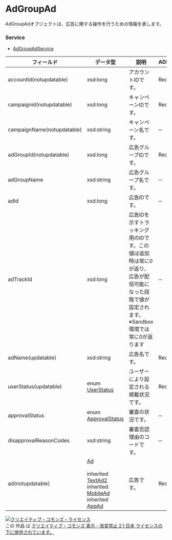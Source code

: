 # AdGroupAd
AdGroupAdオブジェクトは、広告に関する操作を行うための情報を表します。
### Service
+ [AdGroupAdService](../services/AdGroupAdService.md)

| フィールド | データ型 | 説明 | ADD | SET | REMOVE | 
|---|---|---|---|---|---|
| accountId(notupdatable)| xsd:long| アカウントIDです。| Req| Req| Req |
| campaignid(notupdatable)| xsd:long| キャンペーンIDです。| Req| Req| Req |
| campaignName(notupdatable)| xsd:string| キャンペーン名です。| ─| ─| ─ |
| adGroupId(notupdatable)| xsd:long| 広告グループIDです。| Req| Req| Req |
| adGroupName| xsd:string| 広告グループ名です。| ─| ─| ─ |
| adId| xsd:long| 広告IDです。| ─| Req| Req |
| adTrackId| xsd:long| 広告IDを示すトラッキング用のIDです。この値は追加時は常に0が返り、広告が配信可能になった段階で値が設定されます。※Sandbox環境では常に0が返ります| ─| ─| ─ |
| adName(updatable)| xsd:string| 広告名です。| Req| Opt| ─ |
| userStatus(updatable)| enum <a href="../data/UserStatus.md">UserStatus</a>| ユーザーにより設定される掲載状況です。| Req| Opt| ─ |
| approvalStatus| enum <a href="../data/ApprovalStatus.md">ApprovalStatus</a>| 審査の状況です。| ─| ─| ─ |
| disapprovalReasonCodes| xsd:string| 審査否認理由のコードです。| ─| ─| ─ |
| ad(notupdatable)| <a href="../data/Ad.md">Ad</a><br><br> inherited <a href="../data/TextAd2.md">TextAd2</a><br> inherited <a href="../data/MobileAd.md">MobileAd</a><br> inherited <a href="../data/AppAd.md">AppAd</a>| 広告です。| Req| ─| ─ |
<a rel="license" href="http://creativecommons.org/licenses/by-nd/2.1/jp/"><img alt="クリエイティブ・コモンズ・ライセンス" style="border-width:0" src="https://i.creativecommons.org/l/by-nd/2.1/jp/88x31.png" /></a><br />この 作品 は <a rel="license" href="http://creativecommons.org/licenses/by-nd/2.1/jp/">クリエイティブ・コモンズ 表示 - 改変禁止 2.1 日本 ライセンスの下に提供されています。</a>
